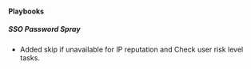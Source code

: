 
#### Playbooks

##### SSO Password Spray

- Added skip if unavailable for IP reputation and Check user risk level tasks.
